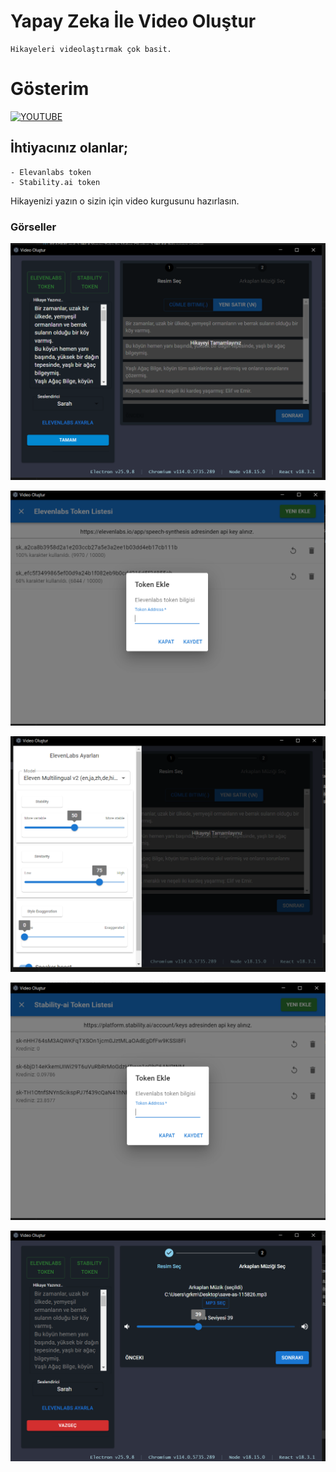 # Yapay Zeka İle Video Oluştur
    Hikayeleri videolaştırmak çok basit.

# Gösterim

[![YOUTUBE](https://img.youtube.com/vi/2JLDjFp-NZY/0.jpg)](https://www.youtube.com/watch?v=2JLDjFp-NZY)




## İhtiyacınız olanlar;
    - Elevanlabs token
    - Stability.ai token

Hikayenizi yazın o sizin için video kurgusunu hazırlasın.



### Görseller

![Anasayfa](/doc/1.png "")

![Elevanlabs Token Ayar](/doc/2.png "")

![Elevanlabs Ses Ayar](/doc/4.png "")

![Stability ai Token Ayar](/doc/3.png "")

![Video arkaplan ses](/doc/5.png "")

